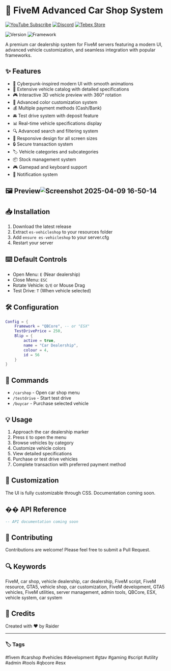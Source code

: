 # 🚗 FiveM Advanced Car Shop System

[![YouTube Subscribe](https://img.shields.io/badge/YouTube-Subscribe-red?style=for-the-badge&logo=youtube)](https://youtu.be/mIjJKZDfefo)
[![Discord](https://img.shields.io/badge/Discord-Join-blue?style=for-the-badge&logo=discord)](https://discord.gg/EkwWvFS)
[![Tebex Store](https://img.shields.io/badge/Tebex-Store-green?style=for-the-badge&logo=shopify)](https://eyestore.tebex.io/)

![Version](https://img.shields.io/badge/version-1.0.0-blue.svg)
![Framework](https://img.shields.io/badge/Framework-QBCore%20%7C%20ESX-orange.svg)

A premium car dealership system for FiveM servers featuring a modern UI, advanced vehicle customization, and seamless integration with popular frameworks.

## ✨ Features

- 🎨 Cyberpunk-inspired modern UI with smooth animations
- 🚗 Extensive vehicle catalog with detailed specifications
- 🎮 Interactive 3D vehicle preview with 360° rotation
- 🎨 Advanced color customization system
- 💰 Multiple payment methods (Cash/Bank)
- 🚘 Test drive system with deposit feature
- 📊 Real-time vehicle specifications display
- 🔍 Advanced search and filtering system
- 📱 Responsive design for all screen sizes
- 🔒 Secure transaction system
- 🏷️ Vehicle categories and subcategories
- 📦 Stock management system
- 🎮 Gamepad and keyboard support
- 🔔 Notification system


## 🖼️ Preview![Screenshot 2025-04-09 16-50-14](https://github.com/user-attachments/assets/b6ea5d3f-9188-483f-937b-1abc306231c1)

## 📥 Installation

1. Download the latest release
2. Extract `es-vehicleshop` to your resources folder
3. Add `ensure es-vehicleshop` to your server.cfg
4. Restart your server

## ⌨️ Default Controls

- Open Menu: `E` (Near dealership)
- Close Menu: `ESC`
- Rotate Vehicle: `Q/E` or Mouse Drag
- Test Drive: `T` (When vehicle selected)

## 🛠️ Configuration

```lua
Config = {
    Framework = "QBCore", -- or "ESX"
    TestDrivePrice = 250,
    Blip = {
        active = true,
        name = "Car Dealership",
        colour = 4,
        id = 56
    }
}
```

## 🔧 Commands

- `/carshop` - Open car shop menu
- `/testdrive` - Start test drive
- `/buycar` - Purchase selected vehicle

## 💡 Usage

1. Approach the car dealership marker
2. Press `E` to open the menu
3. Browse vehicles by category
4. Customize vehicle colors
5. View detailed specifications
6. Purchase or test drive vehicles
7. Complete transaction with preferred payment method

## 🎨 Customization

The UI is fully customizable through CSS. Documentation coming soon.

## �� API Reference

```lua
-- API documentation coming soon
```

## 🤝 Contributing

Contributions are welcome! Please feel free to submit a Pull Request.

## 🔍 Keywords

FiveM, car shop, vehicle dealership, car dealership, FiveM script, FiveM resource, GTA5, vehicle shop, car customization, FiveM development, GTA5 vehicles, FiveM utilities, server management, admin tools, QBCore, ESX, vehicle system, car system

## 🌟 Credits

Created with ❤️ by Raider

---

### 🏷️ Tags

#fivem #carshop #vehicles #development #gtav #gaming #script #utility #admin #tools #qbcore #esx
